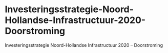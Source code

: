 # Investeringsstrategie-Noord-Hollandse-Infrastructuur-2020-Doorstroming
Investeringsstrategie Noord-Hollandse Infrastructuur 2020 – Doorstroming
